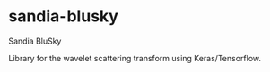 # sandia-blusky
Sandia BluSky

Library for the wavelet scattering transform using Keras/Tensorflow.
